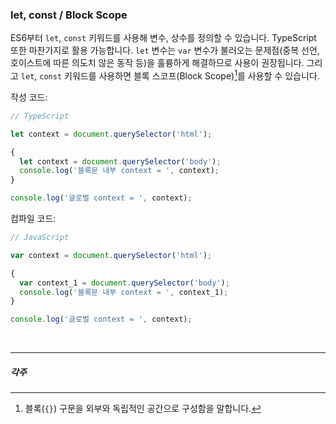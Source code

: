 ### let, const / Block Scope

ES6부터 `let`, `const` 키워드를 사용해 변수, 상수를 정의할 수 있습니다. TypeScript 또한 마찬가지로 활용 가능합니다.
`let` 변수는 `var` 변수가 불러오는 문제점(중복 선언, 호이스트에 따른 의도치 않은 동작 등)을 훌륭하게 해결하므로 사용이 권장됩니다.
그리고 `let`, `const` 키워드를 사용하면 블록 스코프(Block Scope)[^1]를 사용할 수 있습니다.

작성 코드:
```ts
// TypeScript

let context = document.querySelector('html');

{
  let context = document.querySelector('body');
  console.log('블록문 내부 context = ', context);
}

console.log('글로벌 context = ', context);
```

컴파일 코드:
```js
// JavaScript

var context = document.querySelector('html');

{
  var context_1 = document.querySelector('body');
  console.log('블록문 내부 context = ', context_1);
}

console.log('글로벌 context = ', context);
```

<br>

---

##### 각주

[^1]: 블록(`{}`) 구문을 외부와 독립적인 공간으로 구성함을 말합니다.